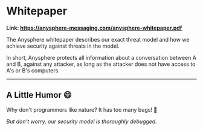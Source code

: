# Whitepaper

**Link: https://anysphere-messaging.com/anysphere-whitepaper.pdf**

The Anysphere whitepaper describes our exact threat model and how we achieve security against threats in the model.

In short, Anysphere protects all information about a conversation between A and B, against any attacker, as long as the attacker does not have access to A's or B's computers.

---

## A Little Humor 😄

Why don't programmers like nature? It has too many bugs! 🐛

*But don't worry, our security model is thoroughly debugged.*
